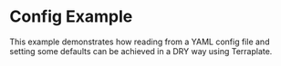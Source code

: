 # Config Example

This example demonstrates how reading from a YAML config file and setting some defaults can be achieved in a DRY way using Terraplate.